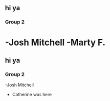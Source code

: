 
## hi ya


### Group 2
-Josh Mitchell
-Marty F.
=======
## hi ya


### Group 2
-Josh Mitchell 

- Catherine was here

